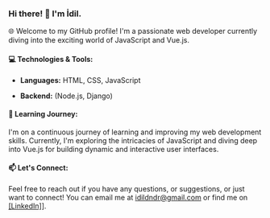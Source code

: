 ### Hi there! 👋 I'm İdil.

🌐 Welcome to my GitHub profile! I'm a passionate web developer currently diving into the exciting world of JavaScript and Vue.js.

#### 💻 Technologies & Tools:
- **Languages:** HTML, CSS, JavaScript
<!-- - **Frontend:**   -->
- **Backend:** (Node.js, Django)


#### 🌱 Learning Journey:
I'm on a continuous journey of learning and improving my web development skills. Currently, I'm exploring the intricacies of JavaScript and diving deep into Vue.js for building dynamic and interactive user interfaces.

#### 📫 Let's Connect:
Feel free to reach out if you have any questions, or suggestions, or just want to connect! You can email me at [idildndr@gmail.com](mailto:idildndr@gmail.com) or find me on [[LinkedIn]](https://www.linkedin.com/in/idil-d%C3%BCndar-312a208a/)].

<!-- Thank you for visiting! -->
